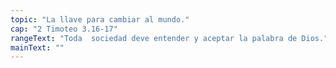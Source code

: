 ```yaml
---
topic: "La llave para cambiar al mundo."
cap: "2 Timoteo 3.16-17"
rangeText: "Toda  sociedad deve entender y aceptar la palabra de Dios."
mainText: ""
---
```

